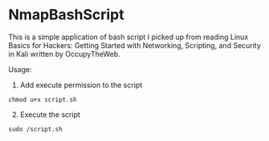 # NmapBashScript

This is a simple application of bash script I picked up from reading Linux Basics for Hackers: Getting Started with Networking, Scripting, and Security in Kali written by OccupyTheWeb.

Usage:

1. Add execute permission to the script

```
chmod u+x script.sh
```

2. Execute the script

```
sudo /script.sh
```
